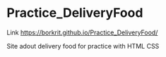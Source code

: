 # Practice_DeliveryFood
Link https://borkrit.github.io/Practice_DeliveryFood/ 

Site adout delivery food for practice with HTML CSS 
